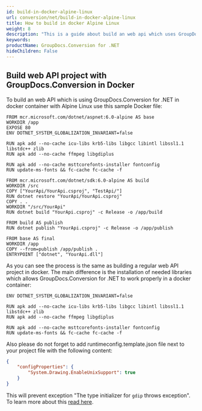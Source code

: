 ```yaml
---
id: build-in-docker-alpine-linux
url: conversion/net/build-in-docker-alpine-linux
title: How to build in docker Alpine Linux
weight: 8
description: "This is a guide about build an web api which uses GroupDocs.Conversion for .NET in a docker container with Alpine Linux"
keywords: 
productName: GroupDocs.Conversion for .NET
hideChildren: False
---
```


## Build web API project with GroupDocs.Conversion in Docker

To build an web API which is using GroupDocs.Conversion for .NET in docker container with Alpine Linux use this sample Docker file:

```docker
FROM mcr.microsoft.com/dotnet/aspnet:6.0-alpine AS base
WORKDIR /app
EXPOSE 80
ENV DOTNET_SYSTEM_GLOBALIZATION_INVARIANT=false

RUN apk add --no-cache icu-libs krb5-libs libgcc libintl libssl1.1 libstdc++ zlib
RUN apk add --no-cache ffmpeg libgdiplus

RUN apk add --no-cache msttcorefonts-installer fontconfig
RUN update-ms-fonts && fc-cache fc-cache -f

FROM mcr.microsoft.com/dotnet/sdk:6.0-alpine AS build
WORKDIR /src
COPY ["YourApi/YourApi.csproj", "TestApi/"]
RUN dotnet restore "YourApi/YourApi.csproj"
COPY . .
WORKDIR "/src/YourApi"
RUN dotnet build "YourApi.csproj" -c Release -o /app/build

FROM build AS publish
RUN dotnet publish "YourApi.csproj" -c Release -o /app/publish

FROM base AS final
WORKDIR /app
COPY --from=publish /app/publish .
ENTRYPOINT ["dotnet", "YourApi.dll"]
```

As you can see the process is the same as building a regular web API project in docker. The main difference is the installation of needed libraries which allows GroupDocs.Conversion for .NET to work properly in a docker container:

```docker
ENV DOTNET_SYSTEM_GLOBALIZATION_INVARIANT=false

RUN apk add --no-cache icu-libs krb5-libs libgcc libintl libssl1.1 libstdc++ zlib
RUN apk add --no-cache ffmpeg libgdiplus

RUN apk add --no-cache msttcorefonts-installer fontconfig
RUN update-ms-fonts && fc-cache fc-cache -f
```

Also please do not forget to add runtimeconfig.template.json file next to your project file with the following content:

```json
{
    "configProperties": {
        "System.Drawing.EnableUnixSupport": true
    }
}
```

This will prevent exception "The type initializer for `gdip` throws exception". To learn more about this [read here](https://docs.microsoft.com/en-us/dotnet/core/compatibility/core-libraries/6.0/system-drawing-common-windows-only).